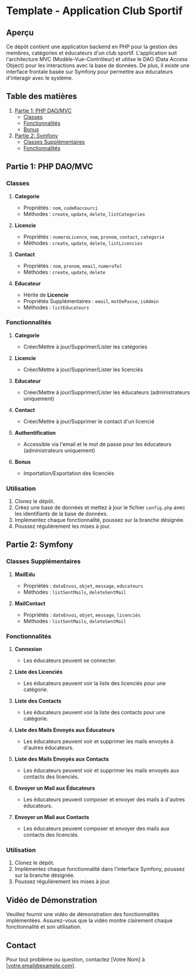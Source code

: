 # Template - Application Club Sportif

## Aperçu

Ce dépôt contient une application backend en PHP pour la gestion des membres, catégories et éducateurs d'un club sportif. L'application suit l'architecture MVC (Modèle-Vue-Contrôleur) et utilise le DAO (Data Access Object) pour les interactions avec la base de données. De plus, il existe une interface frontale basée sur Symfony pour permettre aux éducateurs d'interagir avec le système.

## Table des matières

1. [Partie 1: PHP DAO/MVC](#partie-1-php-daomvc)
    - [Classes](#classes)
    - [Fonctionnalités](#fonctionnalités)
    - [Bonus](#bonus)
2. [Partie 2: Symfony](#partie-2-symfony)
    - [Classes Supplémentaires](#classes-supplémentaires)
    - [Fonctionnalités](#fonctionnalités-1)

## Partie 1: PHP DAO/MVC

### Classes

1. **Categorie**
    - Propriétés : `nom`, `codeRaccourci`
    - Méthodes : `create`, `update`, `delete`, `listCategories`

2. **Licencie**
    - Propriétés : `numeroLicence`, `nom`, `prenom`, `contact`, `categorie`
    - Méthodes : `create`, `update`, `delete`, `listLicencies`

3. **Contact**
    - Propriétés : `nom`, `prenom`, `email`, `numeroTel`
    - Méthodes : `create`, `update`, `delete`

4. **Educateur**
    - Hérite de **Licencie**
    - Propriétés Supplémentaires : `email`, `motDePasse`, `isAdmin`
    - Méthodes : `listEducateurs`

### Fonctionnalités

1. **Categorie**
    - Créer/Mettre à jour/Supprimer/Lister les catégories

2. **Licencie**
    - Créer/Mettre à jour/Supprimer/Lister les licenciés

3. **Educateur**
    - Créer/Mettre à jour/Supprimer/Lister les éducateurs (administrateurs uniquement)

4. **Contact**
    - Créer/Mettre à jour/Supprimer le contact d'un licencié

5. **Authentification**
    - Accessible via l'email et le mot de passe pour les éducateurs (administrateurs uniquement)

6. **Bonus**
    - Importation/Exportation des licenciés

### Utilisation

1. Clonez le dépôt.
2. Créez une base de données et mettez à jour le fichier `config.php` avec les identifiants de la base de données.
3. Implémentez chaque fonctionnalité, poussez sur la branche désignée.
4. Poussez régulièrement les mises à jour.

## Partie 2: Symfony

### Classes Supplémentaires

1. **MailEdu**
    - Propriétés : `dateEnvoi`, `objet`, `message`, `educateurs`
    - Méthodes : `listSentMails`, `deleteSentMail`

2. **MailContact**
    - Propriétés : `dateEnvoi`, `objet`, `message`, `licenciés`
    - Méthodes : `listSentMails`, `deleteSentMail`

### Fonctionnalités

1. **Connexion**
    - Les éducateurs peuvent se connecter.

2. **Liste des Licenciés**
    - Les éducateurs peuvent voir la liste des licenciés pour une catégorie.

3. **Liste des Contacts**
    - Les éducateurs peuvent voir la liste des contacts pour une catégorie.

4. **Liste des Mails Envoyés aux Éducateurs**
    - Les éducateurs peuvent voir et supprimer les mails envoyés à d'autres éducateurs.

5. **Liste des Mails Envoyés aux Contacts**
    - Les éducateurs peuvent voir et supprimer les mails envoyés aux contacts des licenciés.

6. **Envoyer un Mail aux Éducateurs**
    - Les éducateurs peuvent composer et envoyer des mails à d'autres éducateurs.

7. **Envoyer un Mail aux Contacts**
    - Les éducateurs peuvent composer et envoyer des mails aux contacts des licenciés.

### Utilisation

1. Clonez le dépôt.
2. Implémentez chaque fonctionnalité dans l'interface Symfony, poussez sur la branche désignée.
3. Poussez régulièrement les mises à jour.

## Vidéo de Démonstration

Veuillez fournir une vidéo de démonstration des fonctionnalités implémentées. Assurez-vous que la vidéo montre clairement chaque fonctionnalité et son utilisation.

## Contact

Pour tout problème ou question, contactez [Votre Nom] à [votre.email@example.com].